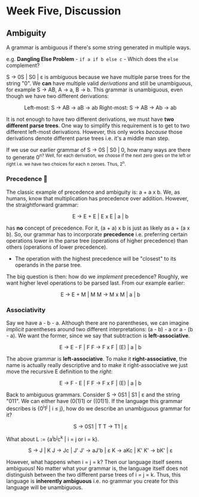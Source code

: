 # Week Five, Discussion

## Ambiguity
A grammar is ambiguous if there's some string generated in multiple ways.

e.g. **Dangling Else Problem** - `if a if b else c` - Which does the `else` complement?

S → 0S | S0 | ε is ambiguous because we have multiple parse trees for the string "0". We **can** have multiple valid *derivations* and still be unambiguous, for example S → AB, A → a, B → b. This grammar is unambiguous, even though we have two different derivations:

<div align="center">
Left-most: S → AB → aB → ab
Right-most: S → AB → Ab → ab
</div>

It is not enough to have two different derivations, we must have **two different parse trees**. One way to simplify this requirement is to get to two different left-most derivations. However, this only works *because* those derivations denote different parse trees i.e. it's a middle man step.

If we use our earlier grammar of S → 0S | S0 | 0, how many ways are there to generate 0<sup>n</sub>? Well, for each derivation, we choose if the next zero goes on the left or right i.e. we have two choices for each n zeroes. Thus, 2<sup>n</sup>.

### Precedence 🍊
The classic example of precedence and ambiguity is: a + a x b. We, as humans, know that multiplication has precedence over addition. However, the straightforward grammar:

<div align="center">
E → E + E | E x E | a | b
</div>

has **no** concept of precedence. For it, (a + a) x b is just as likely as a + (a x b). So, our grammar has to incorporate **precedence** i.e. preferring certain operations lower in the parse tree (operations of higher precedence) than others (operations of lower precedence).
- The operation with the highest precedence will be "closest" to its operands in the parse tree.

The big question is then: how do we *implement* precedence? Roughly, we want higher level operations to be parsed last. From our example earlier:

<div align='center'>
E → E + M | M
M → M x M | a | b
</div>

### Associativity
Say we have a - b - a. Although there are no parentheses, we can imagine *implicit* parentheses around two different interpretations: (a - b) - a or a - (b - a). We want the former, since we say that subtraction is **left-associative**.

<div align='center'>
E → E - F | F
F → F x F | (E) | a | b
</div>

The above grammar is **left-associative**. To make it **right-associative**, the name is actually really descriptive and to make it right-associative we just move the recursive E definition to the *right*:

<div align='center'>
E → F - E | F
F → F x F | (E) | a | b
</div>

Back to ambiguous grammars. Consider S → 0S1 | S1 | ε and the string "011". We can either have (0(1)1) or ((01)1). If the language this grammar describes is {0<sup>i</sup>1<sup>j</sup> | i ≤ j}, how do we describe an unambiguous grammar for it?

<div align='center'>
S → 0S1 | T
T → T1 | ε
</div>

What about L := {a<sup>i</sup>b<sup>j</sup>c<sup>k</sup> | i = j or i = k}.

<div align='center'>
S → J | K
J → Jc | J'
J' → aJ'b | ε
K → aKc | K'
K' → bK' | ε
</div>

However, what happens when i = j = k? Then our language itself seems ambiguous! No matter what your grammar is, the language itself does not distinguish between the two different parse trees of i = j = k. Thus, this language is **inherently ambiguous** i.e. no grammar you create for this language will be unambiguous.

